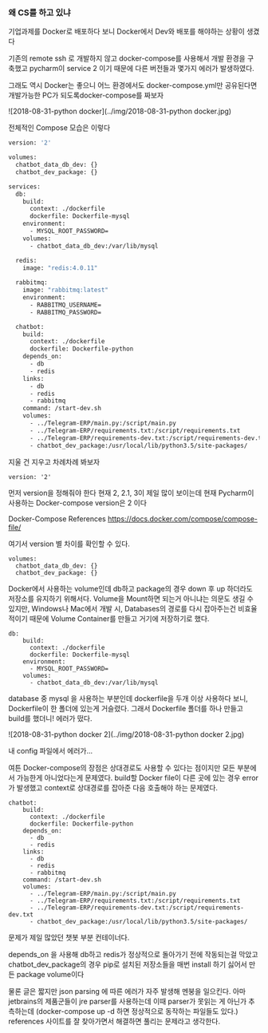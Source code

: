 ### 왜 CS를 하고 있냐

기업과제를 Docker로 배포하다 보니 Docker에서 Dev와 배포를 해야하는 상황이 생겼다

기존의 remote ssh 로 개발하지 않고 docker-compose를 사용해서 개발 환경을 구축했고 pycharm이 service 2 이기 때문에 다른 버전들과 몇가지 에러가 발생하였다.

그래도 역시 Docker는 좋으니 어느 환경에서도 docker-compose.yml만 공유된다면 개발가능한 PC가 되도록docker-compose를 짜보자

![2018-08-31-python docker](../img/2018-08-31-python docker.jpg)

전체적인 Compose 모습은 이렇다

```dockerfile
version: '2'

volumes:
  chatbot_data_db_dev: {}
  chatbot_dev_package: {}

services:
  db:
    build:
      context: ./dockerfile
      dockerfile: Dockerfile-mysql
    environment:
      - MYSQL_ROOT_PASSWORD=
    volumes:
      - chatbot_data_db_dev:/var/lib/mysql

  redis:
    image: "redis:4.0.11"
  
  rabbitmq:
    image: "rabbitmq:latest"
    environment:
      - RABBITMQ_USERNAME=
      - RABBITMQ_PASSWORD=

  chatbot:
    build:
      context: ./dockerfile
      dockerfile: Dockerfile-python
    depends_on:
      - db
      - redis
    links:
      - db
      - redis
      - rabbitmq
    command: /start-dev.sh
    volumes:
      - ../Telegram-ERP/main.py:/script/main.py
      - ../Telegram-ERP/requirements.txt:/script/requirements.txt
      - ../Telegram-ERP/requirements-dev.txt:/script/requirements-dev.txt
      - chatbot_dev_package:/usr/local/lib/python3.5/site-packages/
```

지울 건 지우고 차례차례 봐보자

```
version: '2'
```

먼저 version을 정해줘야 한다 현재 2, 2.1, 3이 제일 많이 보이는데 현재 Pycharm이 사용하는 Docker-compose version은 2 이다

Docker-Compose References https://docs.docker.com/compose/compose-file/

여기서 version 별 차이를 확인할 수 있다.

```
volumes:
  chatbot_data_db_dev: {}
  chatbot_dev_package: {}
```

Docker에서 사용하는 volume인데 db하고 package의 경우 down 후 up 하더라도 저장소를 유지하기 위해서다. Volume을 Mount하면 되는거 아니냐는 의문도 생길 수 있지만, Windows나 Mac에서 개발 시, Databases의 경로를 다시 잡아주는건 비효율적이기 때문에 Volume Container를 만들고 거기에 저장하기로 했다.

```
db:
    build:
      context: ./dockerfile
      dockerfile: Dockerfile-mysql
    environment:
      - MYSQL_ROOT_PASSWORD=
    volumes:
      - chatbot_data_db_dev:/var/lib/mysql
```

database 중 mysql 을 사용하는 부분인데 dockerfile을 두개 이상 사용하다 보니, Dockerfile이 한 폴더에 있는게 거슬렸다. 그래서 Dockerfile 폴더를 하나 만들고 build를 했더니! 에러가 떴다.

![2018-08-31-python docker 2](../img/2018-08-31-python docker 2.jpg)

내 config 파일에서 에러가...

여튼 Docker-compose의 장점은 상대경로도 사용할 수 있다는 점이지만 모든 부분에서 가능한게 아니었다는게 문제였다. build할 Docker file이 다른 곳에 있는 경우 error가 발생했고 context로 상대경로를 잡아준 다음 호출해야 하는 문제였다.

```
chatbot:
    build:
      context: ./dockerfile
      dockerfile: Dockerfile-python
    depends_on:
      - db
      - redis
    links:
      - db
      - redis
      - rabbitmq
    command: /start-dev.sh
    volumes:
      - ../Telegram-ERP/main.py:/script/main.py
      - ../Telegram-ERP/requirements.txt:/script/requirements.txt
      - ../Telegram-ERP/requirements-dev.txt:/script/requirements-dev.txt
      - chatbot_dev_package:/usr/local/lib/python3.5/site-packages/
```

문제가 제일 많았던 챗봇 부분 컨테이너다.

depends_on 을 사용해 db하고 redis가 정상적으로 돌아가기 전에  작동되는걸 막았고 chatbot_dev_package의 경우 pip로 설치된 저장소들을 매번 install 하기 싫어서 만든 package volume이다

물론 글은 짧지만 json parsing 에 따른 에러가 자주 발생해 멘붕을 일으킨다. 아마 jetbrains의 제품군들이 jre parser를 사용하는데 이때 parser가 못읽는 게 아닌가 추측하는데 (docker-compose up -d 하면 정상적으로 동작하는 파일들도 있다.) references 사이트를 잘 찾아가면서 해결하면 풀리는 문제라고 생각한다.